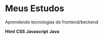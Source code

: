 # Meus Estudos
 Aprendendo tecnologias de frontend/beckend

 **Html**
 **CSS**
 **Javascript**
 **Java**
